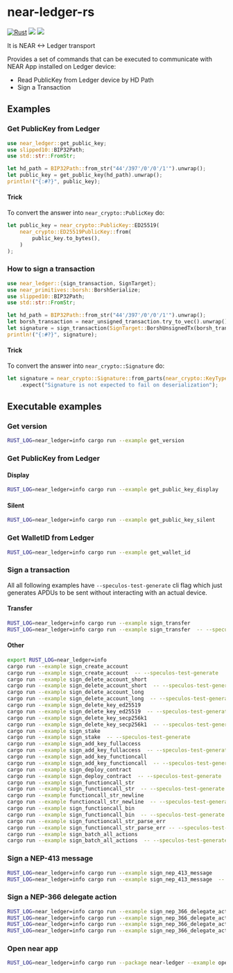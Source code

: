 # near-ledger-rs

[![Rust](https://github.com/khorolets/near-ledger-rs/actions/workflows/rust.yml/badge.svg?branch=main)](https://github.com/khorolets/near-ledger-rs/actions/workflows/rust.yml)
[![](http://meritbadge.herokuapp.com/near-ledger)](https://crates.io/crates/near-ledger)
[![]( https://docs.rs/near-ledger/badge.svg)]( https://docs.rs/near-ledger/)

It is NEAR <-> Ledger transport


Provides a set of commands that can be executed to communicate with NEAR App installed on Ledger device:

* Read PublicKey from Ledger device by HD Path
* Sign a Transaction


## Examples


### Get PublicKey from Ledger


```rust
use near_ledger::get_public_key;
use slipped10::BIP32Path;
use std::str::FromStr;

let hd_path = BIP32Path::from_str("44'/397'/0'/0'/1'").unwrap();
let public_key = get_public_key(hd_path).unwrap();
println!("{:#?}", public_key);
```


#### Trick


To convert the answer into `near_crypto::PublicKey` do:

```rust
let public_key = near_crypto::PublicKey::ED25519(
    near_crypto::ED25519PublicKey::from(
        public_key.to_bytes(),
    )
);
```


### How to sign a transaction


```rust
use near_ledger::{sign_transaction, SignTarget};
use near_primitives::borsh::BorshSerialize;
use slipped10::BIP32Path;
use std::str::FromStr;

let hd_path = BIP32Path::from_str("44'/397'/0'/0'/1'").unwrap();
let borsh_transaction = near_unsigned_transaction.try_to_vec().unwrap();
let signature = sign_transaction(SignTarget::BorshUnsignedTx(borsh_transaction), hd_path).unwrap();
println!("{:#?}", signature);
```


#### Trick

To convert the answer into `near_crypto::Signature` do:


```rust
let signature = near_crypto::Signature::from_parts(near_crypto::KeyType::ED25519, &signature)
    .expect("Signature is not expected to fail on deserialization");
```

## Executable examples

### Get version

```bash
RUST_LOG=near_ledger=info cargo run --example get_version
```

### Get PublicKey from Ledger

#### Display

```bash
RUST_LOG=near_ledger=info cargo run --example get_public_key_display
```
#### Silent

```bash
RUST_LOG=near_ledger=info cargo run --example get_public_key_silent
```

### Get WalletID from Ledger

```bash
RUST_LOG=near_ledger=info cargo run --example get_wallet_id
```
### Sign a transaction

All all following examples have `--speculos-test-generate` cli flag which just generates APDUs
to be sent without interacting with an actual device.

#### Transfer

```bash
RUST_LOG=near_ledger=info cargo run --example sign_transfer
RUST_LOG=near_ledger=info cargo run --example sign_transfer  -- --speculos-test-generate
```

#### Other

```bash
export RUST_LOG=near_ledger=info
cargo run --example sign_create_account
cargo run --example sign_create_account  -- --speculos-test-generate
cargo run --example sign_delete_account_short
cargo run --example sign_delete_account_short  -- --speculos-test-generate
cargo run --example sign_delete_account_long
cargo run --example sign_delete_account_long  -- --speculos-test-generate
cargo run --example sign_delete_key_ed25519
cargo run --example sign_delete_key_ed25519  -- --speculos-test-generate
cargo run --example sign_delete_key_secp256k1
cargo run --example sign_delete_key_secp256k1  -- --speculos-test-generate
cargo run --example sign_stake
cargo run --example sign_stake  -- --speculos-test-generate
cargo run --example sign_add_key_fullaccess
cargo run --example sign_add_key_fullaccess  -- --speculos-test-generate
cargo run --example sign_add_key_functioncall
cargo run --example sign_add_key_functioncall  -- --speculos-test-generate
cargo run --example sign_deploy_contract
cargo run --example sign_deploy_contract  -- --speculos-test-generate
cargo run --example sign_functioncall_str
cargo run --example sign_functioncall_str  -- --speculos-test-generate
cargo run --example functioncall_str_newline
cargo run --example functioncall_str_newline  -- --speculos-test-generate
cargo run --example sign_functioncall_bin
cargo run --example sign_functioncall_bin  -- --speculos-test-generate
cargo run --example sign_functioncall_str_parse_err
cargo run --example sign_functioncall_str_parse_err -- --speculos-test-generate
cargo run --example sign_batch_all_actions
cargo run --example sign_batch_all_actions  -- --speculos-test-generate
```

### Sign a NEP-413 message

```bash
RUST_LOG=near_ledger=info cargo run --example sign_nep_413_message
RUST_LOG=near_ledger=info cargo run --example sign_nep_413_message  -- --speculos-test-generate
```

### Sign a NEP-366 delegate action

```bash
RUST_LOG=near_ledger=info cargo run --example sign_nep_366_delegate_action
RUST_LOG=near_ledger=info cargo run --example sign_nep_366_delegate_action  -- --speculos-test-generate
RUST_LOG=near_ledger=info cargo run --example sign_nep_366_delegate_action_simple
RUST_LOG=near_ledger=info cargo run --example sign_nep_366_delegate_action_simple  -- --speculos-test-generate
```

### Open near app

```bash
RUST_LOG=near_ledger=info cargo run --package near-ledger --example open_application 
```
